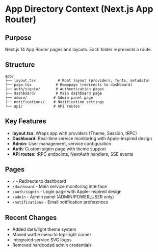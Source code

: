 # App Directory Context (Next.js App Router)

## Purpose
Next.js 14 App Router pages and layouts. Each folder represents a route.

## Structure
```
app/
├── layout.tsx          # Root layout (providers, fonts, metadata)
├── page.tsx           # Homepage (redirects to dashboard)
├── auth/signin/       # Authentication pages
├── dashboard/         # Main dashboard page  
├── admin/            # Admin panel page
├── notifications/    # Notification settings
└── api/              # API routes
```

## Key Features
- **layout.tsx**: Wraps app with providers (Theme, Session, tRPC)
- **Dashboard**: Real-time service monitoring with Apple-inspired design
- **Admin**: User management, service configuration
- **Auth**: Custom signin page with theme support
- **API routes**: tRPC endpoints, NextAuth handlers, SSE events

## Pages
- `/` - Redirects to dashboard
- `/dashboard` - Main service monitoring interface
- `/auth/signin` - Login page with Apple-inspired design
- `/admin` - Admin panel (ADMIN/POWER_USER only)
- `/notifications` - Email notification preferences

## Recent Changes
- Added dark/light theme system
- Moved waffle menu to top-right corner
- Integrated service SVG logos
- Removed hardcoded admin credentials